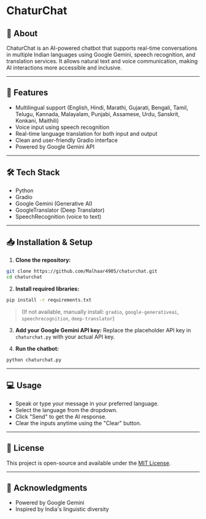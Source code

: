 # ChaturChat

## 🤖 About

ChaturChat is an AI-powered chatbot that supports real-time conversations in multiple Indian languages using Google Gemini, speech recognition, and translation services. It allows natural text and voice communication, making AI interactions more accessible and inclusive.

---

## 🚀 Features

- Multilingual support (English, Hindi, Marathi, Gujarati, Bengali, Tamil, Telugu, Kannada, Malayalam, Punjabi, Assamese, Urdu, Sanskrit, Konkani, Maithili)
- Voice input using speech recognition
- Real-time language translation for both input and output
- Clean and user-friendly Gradio interface
- Powered by Google Gemini API

---

## 🛠 Tech Stack

- Python
- Gradio
- Google Gemini (Generative AI)
- GoogleTranslator (Deep Translator)
- SpeechRecognition (voice to text)

---

## 📥 Installation & Setup

1. **Clone the repository:**

```bash
git clone https://github.com/Malhaar4905/chaturchat.git
cd chaturchat
```

2. **Install required libraries:**

```bash
pip install -r requirements.txt
```

> (If not available, manually install: `gradio`, `google-generativeai`, `speechrecognition`, `deep-translator`)

3. **Add your Google Gemini API key:** Replace the placeholder API key in `chaturchat.py` with your actual API key.

4. **Run the chatbot:**

```bash
python chaturchat.py
```

---

## 💻 Usage

- Speak or type your message in your preferred language.
- Select the language from the dropdown.
- Click "Send" to get the AI response.
- Clear the inputs anytime using the "Clear" button.

---

## 📜 License

This project is open-source and available under the [MIT License](LICENSE).

---

## 🙌 Acknowledgments

- Powered by Google Gemini
- Inspired by India's linguistic diversity
